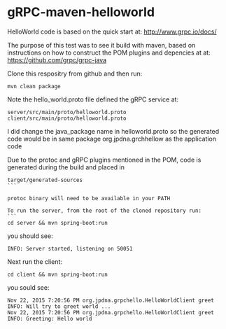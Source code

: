 # gRPC-maven-helloworld


HelloWorld code is based on the quick start at:
http://www.grpc.io/docs/

The purpose of this test was to see it build with maven, based on instructions on how to construct the POM plugins and depencies at at: https://github.com/grpc/grpc-java


Clone this respositry from github and then run:
```
mvn clean package
```

Note the hello_world.proto file defined the gRPC service at:
```
server/src/main/proto/helloworld.proto
client/src/main/proto/helloworld.proto
```
I did change the java_package name in helloworld.proto so the generated code would be in same package org.jpdna.grchhellow as the application code

Due to the protoc and gRPC plugins mentioned in the POM, code is generated during the build and placed in
````
target/generated-sources
​```

protoc binary will need to be available in your PATH

To run the server, from the root of the cloned repository run:
​```
cd server && mvn spring-boot:run
````

you should see:
```
INFO: Server started, listening on 50051
```

Next run the client:
```
cd client && mvn spring-boot:run
```

you sould see:
```
Nov 22, 2015 7:20:56 PM org.jpdna.grpchello.HelloWorldClient greet
INFO: Will try to greet world ...
Nov 22, 2015 7:20:56 PM org.jpdna.grpchello.HelloWorldClient greet
INFO: Greeting: Hello world
```

